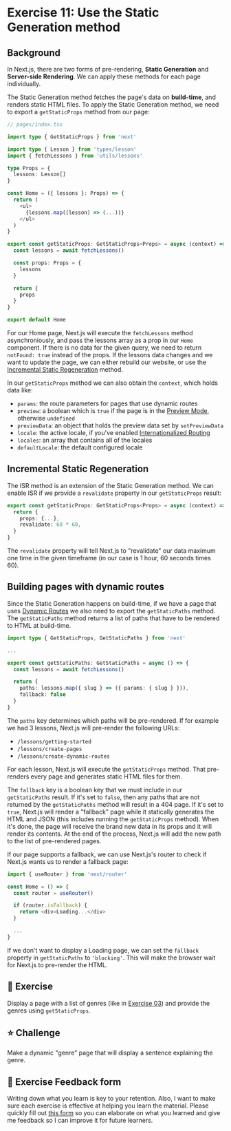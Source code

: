 # Exercise 11: Use the Static Generation method

## Background

In Next.js, there are two forms of pre-rendering, **Static Generation** and **Server-side Rendering**. We can apply these methods for each page individually.

The Static Generation method fetches the page's data on **build-time**, and renders static HTML files. To apply the Static Generation method, we need to export a `getStaticProps` method from our page:

```typescript
// pages/index.tsx

import type { GetStaticProps } from 'next'

import type { Lesson } from 'types/lesson'
import { fetchLessons } from 'utils/lessons'

type Props = {
  lessons: Lesson[]
}

const Home = ({ lessons }: Props) => {
  return (
    <ul>
      {lessons.map((lesson) => (...))}
    </ul>
  )
}

export const getStaticProps: GetStaticProps<Props> = async (context) => {
  const lessons = await fetchLessons()

  const props: Props = {
    lessons
  }

  return {
    props
  }
}

export default Home
```

For our Home page, Next.js will execute the `fetchLessons` method asynchroniously, and pass the lessons array as a prop in our `Home` component. If there is no data for the given query, we need to return `notFound: true` instead of the props. If the lessons data changes and we want to update the page, we can either rebuild our website, or use the [Incremental Static Regeneration](#incremental-static-regeneration) method.

In our `getStaticProps` method we can also obtain the `context`, which holds data like:
- `params`: the route parameters for pages that use dynamic routes
- `preview`: a boolean which is `true` if the page is in the [Preview Mode](https://nextjs.org/docs/advanced-features/preview-mode), otherwise `undefined`
- `previewData`: an object that holds the preview data set by `setPreviewData`
- `locale`: the active locale, if you've enabled [Internationalized Routing](https://nextjs.org/docs/advanced-features/i18n-routing)
- `locales`: an array that contains all of the locales
- `defaultLocale`: the default configured locale

## Incremental Static Regeneration

The ISR method is an extension of the Static Generation method. We can enable ISR if we provide a `revalidate` property in our `getStaticProps` result:

```typescript
export const getStaticProps: GetStaticProps<Props> = async (context) => {
  return {
    props: {...},
    revalidate: 60 * 60,
  }
}
```

The `revalidate` property will tell Next.js to "revalidate" our data maximum one time in the given timeframe (in our case is 1 hour, 60 seconds times 60).

## Building pages with dynamic routes

Since the Static Generation happens on build-time, if we have a page that uses [Dynamic Routes](../exercise-03--create-dynamic-routes) we also need to export the `getStaticPaths` method. The `getStaticPaths` method returns a list of paths that have to be rendered to HTML at build-time.

```typescript
import type { GetStaticProps, GetStaticPaths } from 'next'

...

export const getStaticPaths: GetStaticPaths = async () => {
  const lessons = await fetchLessons()

  return {
    paths: lessons.map({ slug } => ({ params: { slug } })),
    fallback: false
  }
}
```

The `paths` key determines which paths will be pre-rendered. If for example we had 3 lessons, Next.js will pre-render the following URLs:
- `/lessons/getting-started`
- `/lessons/create-pages`
- `/lessons/create-dynamic-routes`

For each lesson, Next.js will execute the `getStaticProps` method. That pre-renders every page and generates static HTML files for them.

The `fallback` key is a boolean key that we must include in our `getStaticPaths` result. If it's set to `false`, then any paths that are not returned by the `getStaticPaths` method will result in a 404 page. If it's set to `true`, Next.js will render a "fallback" page while it statically generates the HTML and JSON (this includes running the `getStaticProps` method). When it's done, the page will receive the brand new data in its props and it will render its contents. At the end of the process, Next.js will add the new path to the list of pre-rendered pages.

If our page supports a fallback, we can use Next.js's router to check if Next.js wants us to render a fallback page:

```typescript
import { useRouter } from 'next/router'

const Home = () => {
  const router = useRouter()

  if (router.isFallback) {
    return <div>Loading...</div>
  }

  ...
}
```

If we don't want to display a Loading page, we can set the `fallback` property in `getStaticPaths` to `'blocking'`. This will make the browser wait for Next.js to pre-render the HTML.

## 🚀 Exercise

Display a page with a list of genres (like in [Exercise 03](../exercise-03--create-dynamic-routes)) and provide the genres using `getStaticProps`.

## ⭐️ Challenge

Make a dynamic "genre" page that will display a sentence explaining the genre.

## 🍩 Exercise Feedback form

Writing down what you learn is key to your retention. Also, I want to make sure each exercise is effective at helping you learn the material. Please quickly fill out [this form](https://docs.google.com/forms/d/e/1FAIpQLSeKPJV5UInaNFlZawN7vZdNyPngyinrkp7eoQO0vzwGzh2EtQ/viewform?usp=pp_url&entry.651170566=Exercise+11+-+Use+the+Static+Generation+method) so you can elaborate on what you learned and give me feedback so I can improve it for future learners.